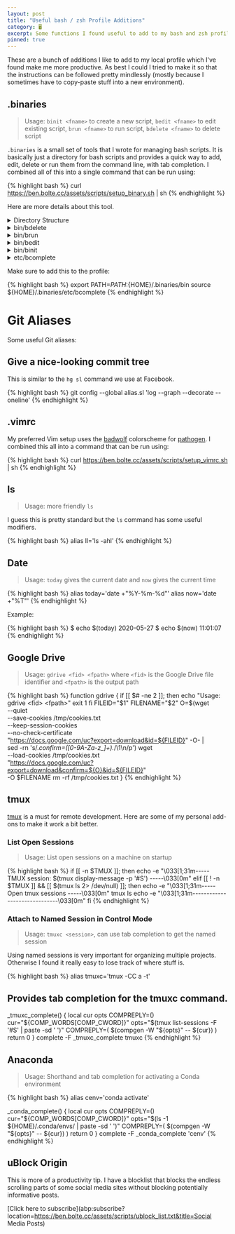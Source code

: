 ```yaml
---
layout: post
title: "Useful bash / zsh Profile Additions"
category: 🖥️
excerpt: Some functions I found useful to add to my bash and zsh profile.
pinned: true
---
```


These are a bunch of additions I like to add to my local profile which I've found make me more productive. As best I could I tried to make it so that the instructions can be followed pretty mindlessly (mostly because I sometimes have to copy-paste stuff into a new environment).

## .binaries

> Usage: `binit <fname>` to create a new script, `bedit <fname>` to edit existing script, `brun <fname>` to run script, `bdelete <fname>` to delete script

`.binaries` is a small set of tools that I wrote for managing bash scripts. It is basically just a directory for bash scripts and provides a quick way to add, edit, delete or run them from the command line, with tab completion. I combined all of this into a single command that can be run using:

{% highlight bash %}
curl https://ben.bolte.cc/assets/scripts/setup_binary.sh | sh
{% endhighlight %}

Here are more details about this tool.

<details>
<summary>Directory Structure</summary>
{% highlight bash %}
~/.binaries/
├── bin
│   ├── bdelete
│   ├── bedit
│   ├── binit
│   └── brun
├── etc
│   └── bcomplete
└── scripts
    ├── one_off_command
    ├── project1
    │   ├── generate
    │   ├── score
    │   └── train
    └── project2
        ├── dist
        └── train
{% endhighlight %}
</details>

<details>
<summary>bin/bdelete</summary>

{% highlight bash %}
#!/bin/bash

if [[ $# -ne 1 ]]; then
    echo "Usage: bdelete <name_of_script_to_delete>"
    exit 1
fi

filename=$1
shift

scriptspath="${HOME}/.binaries/scripts"
filepath="${scriptspath}/${filename}"

if [ ! -f "${filepath}" ]; then
    echo "[ ${filename} ] doesnt exist! Available:"
    find $scriptspath -type f | cut -c$((${#scriptspath}+2))-
else
    rm $filepath
fi
{% endhighlight %}
</details>

<details>
<summary>bin/brun</summary>

{% highlight bash %}
#!/bin/bash

if [[ $# -lt 1 ]]; then
    echo "Usage: brun <script_to_run> <optional_extra_args>"
    exit 1
fi

# Gets the name of the script to edit.
filename=$1
shift

scriptspath="${HOME}/.binaries/scripts"
filepath="${scriptspath}/${filename}"

if [ ! -f "${filepath}" ]; then
    echo "[ ${filename} ] is not a runable script. Available:"
    find $scriptspath -type f | cut -c$((${#scriptspath}+2))-
else
    ${filepath} "$@"
fi
{% endhighlight %}
</details>

<details>
<summary>bin/bedit</summary>

{% highlight bash %}
#!/bin/bash

if [[ $# -ne 1 ]]; then
    echo "Usage: bedit <script_to_edit>"
    exit 1
fi

# Gets the name of the script to edit.
filename=$1
shift

scriptspath="${HOME}/.binaries/scripts"
filepath="${scriptspath}/${filename}"

if [ ! -f "${filepath}" ]; then
    echo "[ ${filename} ] is not an editable script. Available:"
    find $scriptspath -type f | cut -c$((${#scriptspath}+2))-
else
    $EDITOR "${filepath}"
fi
{% endhighlight %}
</details>

<details>
<summary>bin/binit</summary>

{% highlight bash %}
#!/bin/bash

if [[ $# -ne 1 ]]; then
    echo "Usage: binit <name_of_script_to_create>"
    exit 1
fi

filename=$1
shift

scriptspath="${HOME}/.binaries/scripts"
filepath="${scriptspath}/${filename}"
mkdir -p $(dirname "$filepath")

if [ -f "${filepath}" ]; then
    echo "[ ${filename} ] already exists! Choose a different name, not one of:"
    find $scriptspath -type f | cut -c$((${#scriptspath}+2))-
    exit 1
else
    echo "#!/bin/bash" > ${filepath}
    echo "" >> ${filepath}
    echo "" >> ${filepath}
    chmod +x "${filepath}"
fi

$EDITOR + "${filepath}"
{% endhighlight %}
</details>

<details>
<summary>etc/bcomplete</summary>

{% highlight bash %}
_binary_complete()
{
    # Path to the scripts directory.
    SCRIPTDIR="${HOME}/.binaries/scripts/"

    local cur opts

    COMPREPLY=()
    cur="${COMP_WORDS[COMP_CWORD]}"
    opts="$(find $SCRIPTDIR -type f | cut -c$((${#SCRIPTDIR}+1))- | paste -sd " " -)"

    COMPREPLY=( $(compgen -W "${opts}" -- ${cur}) )
    return 0
}
complete -F _binary_complete bedit
complete -F _binary_complete brun
complete -F _binary_complete bdelete
{% endhighlight %}
</details>

Make sure to add this to the profile:

{% highlight bash %}
export PATH=$PATH:${HOME}/.binaries/bin
source ${HOME}/.binaries/etc/bcomplete
{% endhighlight %}

# Git Aliases

Some useful Git aliases:

## Give a nice-looking commit tree

This is similar to the `hg sl` command we use at Facebook.

{% highlight bash %}
git config --global alias.sl 'log --graph --decorate --oneline'
{% endhighlight %}

## .vimrc

My preferred Vim setup uses the [badwolf](https://vimawesome.com/plugin/badwolf) colorscheme for [pathogen](https://github.com/tpope/vim-pathogen). I combined this all into a command that can be run using:


{% highlight bash %}
curl https://ben.bolte.cc/assets/scripts/setup_vimrc.sh | sh
{% endhighlight %}

## ls

> Usage: more friendly `ls`

I guess this is pretty standard but the `ls` command has some useful modifiers.

{% highlight bash %}
alias ll='ls -ahl'
{% endhighlight %}

## Date

> Usage: `today` gives the current date and `now` gives the current time

{% highlight bash %}
alias today='date +"%Y-%m-%d"'
alias now='date +"%T"'
{% endhighlight %}

Example:

{% highlight bash %}
$ echo $(today)
2020-05-27
$ echo $(now)
11:01:07
{% endhighlight %}

## Google Drive

> Usage: `gdrive <fid> <fpath>` where `<fid>` is the Google Drive file identifier and `<fpath>` is the output path

{% highlight bash %}
function gdrive {
  if [[ $# -ne 2 ]]; then
    echo "Usage: gdrive <fid> <fpath>"
    exit 1
  fi
  FILEID="$1"
  FILENAME="$2"
  O=$(wget \
    --quiet \
    --save-cookies /tmp/cookies.txt \
    --keep-session-cookies \
    --no-check-certificate \
    "https://docs.google.com/uc?export=download&id=${FILEID}" -O- | \
    sed -rn 's/.*confirm=([0-9A-Za-z_]+).*/\1\n/p')
  wget \
    --load-cookies /tmp/cookies.txt \
    "https://docs.google.com/uc?export=download&confirm=${O}&id=${FILEID}" \
    -O $FILENAME
  rm -rf /tmp/cookies.txt
}
{% endhighlight %}

## tmux

[tmux](https://github.com/tmux/tmux/wiki) is a must for remote development. Here are some of my personal add-ons to make it work a bit better.

### List Open Sessions

> Usage: List open sessions on a machine on startup

{% highlight bash %}
if [[ -n $TMUX ]]; then
  echo -e "\033[1;31m----- TMUX session: $(tmux display-message -p '#S') -----\033[0m"
elif [[ ! -n $TMUX ]] && [[ $(tmux ls 2> /dev/null) ]]; then
  echo -e "\033[1;31m----- Open tmux sessions -----\033[0m"
  tmux ls
  echo -e "\033[1;31m------------------------------\033[0m"
fi
{% endhighlight %}

### Attach to Named Session in Control Mode

> Usage: `tmuxc <session>`, can use tab completion to get the named session

Using named sessions is very important for organizing multiple projects. Otherwise I found it really easy to lose track of where stuff is.

{% highlight bash %}
alias tmuxc='tmux -CC a -t'

## Provides tab completion for the tmuxc command.
_tmuxc_complete()
{
  local cur opts
  COMPREPLY=()
  cur="${COMP_WORDS[COMP_CWORD]}"
  opts="$(tmux list-sessions -F '#S' | paste -sd ' ')"
  COMPREPLY=( $(compgen -W "${opts}" -- ${cur}) )
  return 0
}
complete -F _tmuxc_complete tmuxc
{% endhighlight %}

## Anaconda

> Usage: Shorthand and tab completion for activating a Conda environment

{% highlight bash %}
alias cenv='conda activate'

_conda_complete()
{
  local cur opts
  COMPREPLY=()
  cur="${COMP_WORDS[COMP_CWORD]}"
  opts="$(ls -1 ${HOME}/.conda/envs/ | paste -sd ' ')"
  COMPREPLY=( $(compgen -W "${opts}" -- ${cur}) )
  return 0
}
complete -F _conda_complete 'cenv'
{% endhighlight %}

## uBlock Origin

This is more of a productivity tip. I have a blocklist that blocks the endless scrolling parts of some social media sites without blocking potentially informative posts.

[Click here to subscribe](abp:subscribe?location=https://ben.bolte.cc/assets/scripts/ublock_list.txt&title=Social Media Posts)
